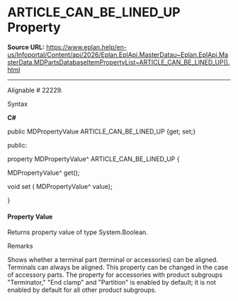 # ARTICLE_CAN_BE_LINED_UP Property

**Source URL:** https://www.eplan.help/en-us/Infoportal/Content/api/2026/Eplan.EplApi.MasterDatau~Eplan.EplApi.MasterData.MDPartsDatabaseItemPropertyList~ARTICLE_CAN_BE_LINED_UP().html

---

Alignable # 22229.

Syntax

**C#**



public MDPropertyValue ARTICLE_CAN_BE_LINED_UP {get; set;}

public:

property MDPropertyValue^ ARTICLE_CAN_BE_LINED_UP {

   MDPropertyValue^ get();

   void set (    MDPropertyValue^ value);

}


#### Property Value

Returns property value of type System.Boolean.

Remarks

Shows whether a terminal part (terminal or accessories) can be aligned. Terminals can always be aligned. This property can be changed in the case of accessory parts. The property for accessories with product subgroups "Terminator," "End clamp" and "Partition" is enabled by default; it is not enabled by default for all other product subgroups.
